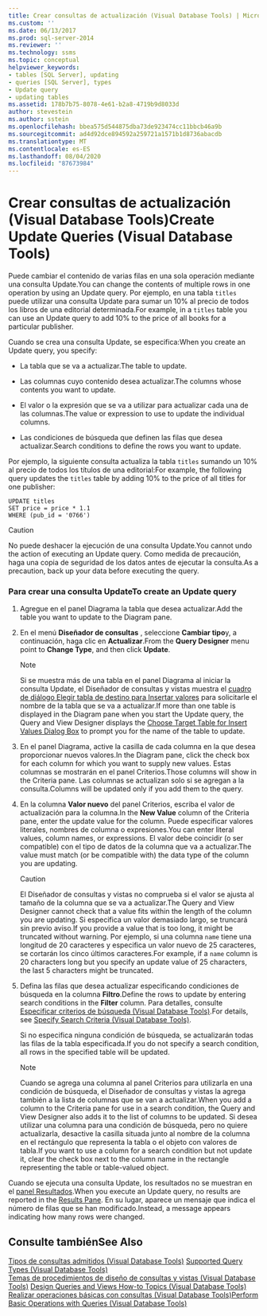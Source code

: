 ```yaml
---
title: Crear consultas de actualización (Visual Database Tools) | Microsoft Docs
ms.custom: ''
ms.date: 06/13/2017
ms.prod: sql-server-2014
ms.reviewer: ''
ms.technology: ssms
ms.topic: conceptual
helpviewer_keywords:
- tables [SQL Server], updating
- queries [SQL Server], types
- Update query
- updating tables
ms.assetid: 178b7b75-8078-4e61-b2a8-4719b9d8033d
author: stevestein
ms.author: sstein
ms.openlocfilehash: bbea575d544875dba73de923474cc11bbcb46a9b
ms.sourcegitcommit: ad4d92dce894592a259721a1571b1d8736abacdb
ms.translationtype: MT
ms.contentlocale: es-ES
ms.lasthandoff: 08/04/2020
ms.locfileid: "87673984"
---
```

# <a name="create-update-queries-visual-database-tools"></a><span data-ttu-id="b0c5b-102">Crear consultas de actualización (Visual Database Tools)</span><span class="sxs-lookup"><span data-stu-id="b0c5b-102">Create Update Queries (Visual Database Tools)</span></span>
  <span data-ttu-id="b0c5b-103">Puede cambiar el contenido de varias filas en una sola operación mediante una consulta Update.</span><span class="sxs-lookup"><span data-stu-id="b0c5b-103">You can change the contents of multiple rows in one operation by using an Update query.</span></span> <span data-ttu-id="b0c5b-104">Por ejemplo, en una tabla `titles` puede utilizar una consulta Update para sumar un 10% al precio de todos los libros de una editorial determinada.</span><span class="sxs-lookup"><span data-stu-id="b0c5b-104">For example, in a `titles` table you can use an Update query to add 10% to the price of all books for a particular publisher.</span></span>  
  
 <span data-ttu-id="b0c5b-105">Cuando se crea una consulta Update, se especifica:</span><span class="sxs-lookup"><span data-stu-id="b0c5b-105">When you create an Update query, you specify:</span></span>  
  
-   <span data-ttu-id="b0c5b-106">La tabla que se va a actualizar.</span><span class="sxs-lookup"><span data-stu-id="b0c5b-106">The table to update.</span></span>  
  
-   <span data-ttu-id="b0c5b-107">Las columnas cuyo contenido desea actualizar.</span><span class="sxs-lookup"><span data-stu-id="b0c5b-107">The columns whose contents you want to update.</span></span>  
  
-   <span data-ttu-id="b0c5b-108">El valor o la expresión que se va a utilizar para actualizar cada una de las columnas.</span><span class="sxs-lookup"><span data-stu-id="b0c5b-108">The value or expression to use to update the individual columns.</span></span>  
  
-   <span data-ttu-id="b0c5b-109">Las condiciones de búsqueda que definen las filas que desea actualizar.</span><span class="sxs-lookup"><span data-stu-id="b0c5b-109">Search conditions to define the rows you want to update.</span></span>  
  
 <span data-ttu-id="b0c5b-110">Por ejemplo, la siguiente consulta actualiza la tabla `titles` sumando un 10% al precio de todos los títulos de una editorial:</span><span class="sxs-lookup"><span data-stu-id="b0c5b-110">For example, the following query updates the `titles` table by adding 10% to the price of all titles for one publisher:</span></span>  
  
```  
UPDATE titles  
SET price = price * 1.1  
WHERE (pub_id = '0766')  
```  
  
> [!CAUTION]  
>  <span data-ttu-id="b0c5b-111">No puede deshacer la ejecución de una consulta Update.</span><span class="sxs-lookup"><span data-stu-id="b0c5b-111">You cannot undo the action of executing an Update query.</span></span> <span data-ttu-id="b0c5b-112">Como medida de precaución, haga una copia de seguridad de los datos antes de ejecutar la consulta.</span><span class="sxs-lookup"><span data-stu-id="b0c5b-112">As a precaution, back up your data before executing the query.</span></span>  
  
### <a name="to-create-an-update-query"></a><span data-ttu-id="b0c5b-113">Para crear una consulta Update</span><span class="sxs-lookup"><span data-stu-id="b0c5b-113">To create an Update query</span></span>  
  
1.  <span data-ttu-id="b0c5b-114">Agregue en el panel Diagrama la tabla que desea actualizar.</span><span class="sxs-lookup"><span data-stu-id="b0c5b-114">Add the table you want to update to the Diagram pane.</span></span>  
  
2.  <span data-ttu-id="b0c5b-115">En el menú **Diseñador de consultas** , seleccione **Cambiar tipo**y, a continuación, haga clic en **Actualizar**.</span><span class="sxs-lookup"><span data-stu-id="b0c5b-115">From the **Query Designer** menu point to **Change Type**, and then click **Update**.</span></span>  
  
    > [!NOTE]  
    >  <span data-ttu-id="b0c5b-116">Si se muestra más de una tabla en el panel Diagrama al iniciar la consulta Update, el Diseñador de consultas y vistas muestra el [cuadro de diálogo Elegir tabla de destino para Insertar valores](visual-database-tools.md) para solicitarle el nombre de la tabla que se va a actualizar.</span><span class="sxs-lookup"><span data-stu-id="b0c5b-116">If more than one table is displayed in the Diagram pane when you start the Update query, the Query and View Designer displays the [Choose Target Table for Insert Values Dialog Box](visual-database-tools.md) to prompt you for the name of the table to update.</span></span>  
  
3.  <span data-ttu-id="b0c5b-117">En el panel Diagrama, active la casilla de cada columna en la que desea proporcionar nuevos valores.</span><span class="sxs-lookup"><span data-stu-id="b0c5b-117">In the Diagram pane, click the check box for each column for which you want to supply new values.</span></span> <span data-ttu-id="b0c5b-118">Estas columnas se mostrarán en el panel Criterios.</span><span class="sxs-lookup"><span data-stu-id="b0c5b-118">Those columns will show in the Criteria pane.</span></span> <span data-ttu-id="b0c5b-119">Las columnas se actualizan solo si se agregan a la consulta.</span><span class="sxs-lookup"><span data-stu-id="b0c5b-119">Columns will be updated only if you add them to the query.</span></span>  
  
4.  <span data-ttu-id="b0c5b-120">En la columna **Valor nuevo** del panel Criterios, escriba el valor de actualización para la columna.</span><span class="sxs-lookup"><span data-stu-id="b0c5b-120">In the **New Value** column of the Criteria pane, enter the update value for the column.</span></span> <span data-ttu-id="b0c5b-121">Puede especificar valores literales, nombres de columna o expresiones.</span><span class="sxs-lookup"><span data-stu-id="b0c5b-121">You can enter literal values, column names, or expressions.</span></span> <span data-ttu-id="b0c5b-122">El valor debe coincidir (o ser compatible) con el tipo de datos de la columna que va a actualizar.</span><span class="sxs-lookup"><span data-stu-id="b0c5b-122">The value must match (or be compatible with) the data type of the column you are updating.</span></span>  
  
    > [!CAUTION]  
    >  <span data-ttu-id="b0c5b-123">El Diseñador de consultas y vistas no comprueba si el valor se ajusta al tamaño de la columna que se va a actualizar.</span><span class="sxs-lookup"><span data-stu-id="b0c5b-123">The Query and View Designer cannot check that a value fits within the length of the column you are updating.</span></span> <span data-ttu-id="b0c5b-124">Si especifica un valor demasiado largo, se truncará sin previo aviso.</span><span class="sxs-lookup"><span data-stu-id="b0c5b-124">If you provide a value that is too long, it might be truncated without warning.</span></span> <span data-ttu-id="b0c5b-125">Por ejemplo, si una columna `name` tiene una longitud de 20 caracteres y especifica un valor nuevo de 25 caracteres, se cortarán los cinco últimos caracteres.</span><span class="sxs-lookup"><span data-stu-id="b0c5b-125">For example, if a `name` column is 20 characters long but you specify an update value of 25 characters, the last 5 characters might be truncated.</span></span>  
  
5.  <span data-ttu-id="b0c5b-126">Defina las filas que desea actualizar especificando condiciones de búsqueda en la columna **Filtro**.</span><span class="sxs-lookup"><span data-stu-id="b0c5b-126">Define the rows to update by entering search conditions in the **Filter** column.</span></span> <span data-ttu-id="b0c5b-127">Para detalles, consulte [Especificar criterios de búsqueda &#40;Visual Database Tools&#41;](specify-search-criteria-visual-database-tools.md).</span><span class="sxs-lookup"><span data-stu-id="b0c5b-127">For details, see [Specify Search Criteria &#40;Visual Database Tools&#41;](specify-search-criteria-visual-database-tools.md).</span></span>  
  
     <span data-ttu-id="b0c5b-128">Si no especifica ninguna condición de búsqueda, se actualizarán todas las filas de la tabla especificada.</span><span class="sxs-lookup"><span data-stu-id="b0c5b-128">If you do not specify a search condition, all rows in the specified table will be updated.</span></span>  
  
    > [!NOTE]  
    >  <span data-ttu-id="b0c5b-129">Cuando se agrega una columna al panel Criterios para utilizarla en una condición de búsqueda, el Diseñador de consultas y vistas la agrega también a la lista de columnas que se van a actualizar.</span><span class="sxs-lookup"><span data-stu-id="b0c5b-129">When you add a column to the Criteria pane for use in a search condition, the Query and View Designer also adds it to the list of columns to be updated.</span></span> <span data-ttu-id="b0c5b-130">Si desea utilizar una columna para una condición de búsqueda, pero no quiere actualizarla, desactive la casilla situada junto al nombre de la columna en el rectángulo que representa la tabla o el objeto con valores de tabla.</span><span class="sxs-lookup"><span data-stu-id="b0c5b-130">If you want to use a column for a search condition but not update it, clear the check box next to the column name in the rectangle representing the table or table-valued object.</span></span>  
  
 <span data-ttu-id="b0c5b-131">Cuando se ejecuta una consulta Update, los resultados no se muestran en el [panel Resultados](results-pane-visual-database-tools.md).</span><span class="sxs-lookup"><span data-stu-id="b0c5b-131">When you execute an Update query, no results are reported in the [Results Pane](results-pane-visual-database-tools.md).</span></span> <span data-ttu-id="b0c5b-132">En su lugar, aparece un mensaje que indica el número de filas que se han modificado.</span><span class="sxs-lookup"><span data-stu-id="b0c5b-132">Instead, a message appears indicating how many rows were changed.</span></span>  
  
## <a name="see-also"></a><span data-ttu-id="b0c5b-133">Consulte también</span><span class="sxs-lookup"><span data-stu-id="b0c5b-133">See Also</span></span>  
 <span data-ttu-id="b0c5b-134">[Tipos de consultas admitidos &#40;Visual Database Tools&#41;](supported-query-types-visual-database-tools.md) </span><span class="sxs-lookup"><span data-stu-id="b0c5b-134">[Supported Query Types &#40;Visual Database Tools&#41;](supported-query-types-visual-database-tools.md) </span></span>  
 <span data-ttu-id="b0c5b-135">[Temas de procedimientos de diseño de consultas y vistas &#40;Visual Database Tools&#41;](design-queries-and-views-how-to-topics-visual-database-tools.md) </span><span class="sxs-lookup"><span data-stu-id="b0c5b-135">[Design Queries and Views How-to Topics &#40;Visual Database Tools&#41;](design-queries-and-views-how-to-topics-visual-database-tools.md) </span></span>  
 [<span data-ttu-id="b0c5b-136">Realizar operaciones básicas con consultas (Visual Database Tools)</span><span class="sxs-lookup"><span data-stu-id="b0c5b-136">Perform Basic Operations with Queries &#40;Visual Database Tools&#41;</span></span>](perform-basic-operations-with-queries-visual-database-tools.md)  
  
  
